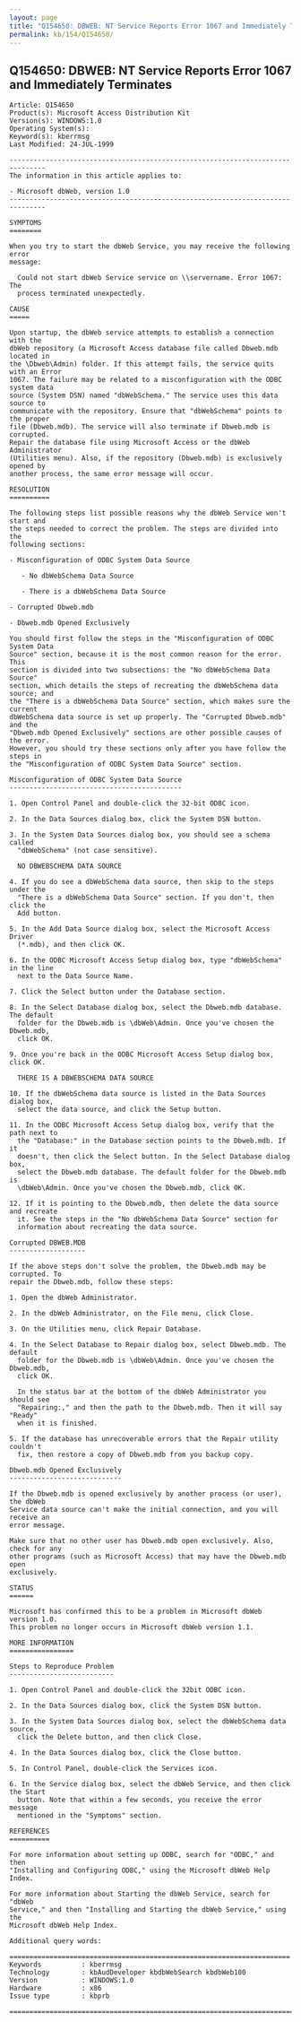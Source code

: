 ```yaml
---
layout: page
title: "Q154650: DBWEB: NT Service Reports Error 1067 and Immediately Terminates"
permalink: kb/154/Q154650/
---
```


## Q154650: DBWEB: NT Service Reports Error 1067 and Immediately Terminates

	Article: Q154650
	Product(s): Microsoft Access Distribution Kit
	Version(s): WINDOWS:1.0
	Operating System(s): 
	Keyword(s): kberrmsg
	Last Modified: 24-JUL-1999
	
	-------------------------------------------------------------------------------
	The information in this article applies to:
	
	- Microsoft dbWeb, version 1.0 
	-------------------------------------------------------------------------------
	
	SYMPTOMS
	========
	
	When you try to start the dbWeb Service, you may receive the following error
	message:
	
	  Could not start dbWeb Service service on \\servername. Error 1067: The
	  process terminated unexpectedly.
	
	CAUSE
	=====
	
	Upon startup, the dbWeb service attempts to establish a connection with the
	dbWeb repository (a Microsoft Access database file called Dbweb.mdb located in
	the \Dbweb\Admin) folder. If this attempt fails, the service quits with an Error
	1067. The failure may be related to a misconfiguration with the ODBC system data
	source (System DSN) named "dbWebSchema." The service uses this data source to
	communicate with the repository. Ensure that "dbWebSchema" points to the proper
	file (Dbweb.mdb). The service will also terminate if Dbweb.mdb is corrupted.
	Repair the database file using Microsoft Access or the dbWeb Administrator
	(Utilities menu). Also, if the repository (Dbweb.mdb) is exclusively opened by
	another process, the same error message will occur.
	
	RESOLUTION
	==========
	
	The following steps list possible reasons why the dbWeb Service won't start and
	the steps needed to correct the problem. The steps are divided into the
	following sections:
	
	- Misconfiguration of ODBC System Data Source
	
	   - No dbWebSchema Data Source
	
	   - There is a dbWebSchema Data Source
	
	- Corrupted Dbweb.mdb
	
	- Dbweb.mdb Opened Exclusively
	
	You should first follow the steps in the "Misconfiguration of ODBC System Data
	Source" section, because it is the most common reason for the error. This
	section is divided into two subsections: the "No dbWebSchema Data Source"
	section, which details the steps of recreating the dbWebSchema data source; and
	the "There is a dbWebSchema Data Source" section, which makes sure the current
	dbWebSchema data source is set up properly. The "Corrupted Dbweb.mdb" and the
	"Dbweb.mdb Opened Exclusively" sections are other possible causes of the error.
	However, you should try these sections only after you have follow the steps in
	the "Misconfiguration of ODBC System Data Source" section.
	
	Misconfiguration of ODBC System Data Source
	-------------------------------------------
	
	1. Open Control Panel and double-click the 32-bit ODBC icon.
	
	2. In the Data Sources dialog box, click the System DSN button.
	
	3. In the System Data Sources dialog box, you should see a schema called
	  "dbWebSchema" (not case sensitive).
	
	  NO DBWEBSCHEMA DATA SOURCE
	
	4. If you do see a dbWebSchema data source, then skip to the steps under the
	  "There is a dbWebSchema Data Source" section. If you don't, then click the
	  Add button.
	
	5. In the Add Data Source dialog box, select the Microsoft Access Driver
	  (*.mdb), and then click OK.
	
	6. In the ODBC Microsoft Access Setup dialog box, type "dbWebSchema" in the line
	  next to the Data Source Name.
	
	7. Click the Select button under the Database section.
	
	8. In the Select Database dialog box, select the Dbweb.mdb database. The default
	  folder for the Dbweb.mdb is \dbWeb\Admin. Once you've chosen the Dbweb.mdb,
	  click OK.
	
	9. Once you're back in the ODBC Microsoft Access Setup dialog box, click OK.
	
	  THERE IS A DBWEBSCHEMA DATA SOURCE
	
	10. If the dbWebSchema data source is listed in the Data Sources dialog box,
	  select the data source, and click the Setup button.
	
	11. In the ODBC Microsoft Access Setup dialog box, verify that the path next to
	  the "Database:" in the Database section points to the Dbweb.mdb. If it
	  doesn't, then click the Select button. In the Select Database dialog box,
	  select the Dbweb.mdb database. The default folder for the Dbweb.mdb is
	  \dbWeb\Admin. Once you've chosen the Dbweb.mdb, click OK.
	
	12. If it is pointing to the Dbweb.mdb, then delete the data source and recreate
	  it. See the steps in the "No dbWebSchema Data Source" section for
	  information about recreating the data source.
	
	Corrupted DBWEB.MDB
	-------------------
	
	If the above steps don't solve the problem, the Dbweb.mdb may be corrupted. To
	repair the Dbweb.mdb, follow these steps:
	
	1. Open the dbWeb Administrator.
	
	2. In the dbWeb Administrator, on the File menu, click Close.
	
	3. On the Utilities menu, click Repair Database.
	
	4. In the Select Database to Repair dialog box, select Dbweb.mdb. The default
	  folder for the Dbweb.mdb is \dbWeb\Admin. Once you've chosen the Dbweb.mdb,
	  click OK.
	
	  In the status bar at the bottom of the dbWeb Administrator you should see
	  "Repairing:," and then the path to the Dbweb.mdb. Then it will say "Ready"
	  when it is finished.
	
	5. If the database has unrecoverable errors that the Repair utility couldn't
	  fix, then restore a copy of Dbweb.mdb from you backup copy.
	
	Dbweb.mdb Opened Exclusively
	----------------------------
	
	If the Dbweb.mdb is opened exclusively by another process (or user), the dbWeb
	Service data source can't make the initial connection, and you will receive an
	error message.
	
	Make sure that no other user has Dbweb.mdb open exclusively. Also, check for any
	other programs (such as Microsoft Access) that may have the Dbweb.mdb open
	exclusively.
	
	STATUS
	======
	
	Microsoft has confirmed this to be a problem in Microsoft dbWeb version 1.0.
	This problem no longer occurs in Microsoft dbWeb version 1.1.
	
	MORE INFORMATION
	================
	
	Steps to Reproduce Problem
	--------------------------
	
	1. Open Control Panel and double-click the 32bit ODBC icon.
	
	2. In the Data Sources dialog box, click the System DSN button.
	
	3. In the System Data Sources dialog box, select the dbWebSchema data source,
	  click the Delete button, and then click Close.
	
	4. In the Data Sources dialog box, click the Close button.
	
	5. In Control Panel, double-click the Services icon.
	
	6. In the Service dialog box, select the dbWeb Service, and then click the Start
	  button. Note that within a few seconds, you receive the error message
	  mentioned in the "Symptoms" section.
	
	REFERENCES
	==========
	
	For more information about setting up ODBC, search for "ODBC," and then
	"Installing and Configuring ODBC," using the Microsoft dbWeb Help Index.
	
	For more information about Starting the dbWeb Service, search for "dbWeb
	Service," and then "Installing and Starting the dbWeb Service," using the
	Microsoft dbWeb Help Index.
	
	Additional query words:
	
	======================================================================
	Keywords          : kberrmsg 
	Technology        : kbAudDeveloper kbdbWebSearch kbdbWeb100
	Version           : WINDOWS:1.0
	Hardware          : x86
	Issue type        : kbprb
	
	=============================================================================
	
